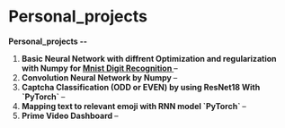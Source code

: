 # Personal_projects
<p><strong>Personal_projects -- </strong></p>
<ol>
<li><strong>Basic Neural Network with diffrent Optimization and regularization with Numpy for <u>Mnist Digit Recognition </u></strong>&ndash;</li>
<li><strong>Convolution Neural Network by Numpy  </u></strong>&ndash;</li>
<li><strong>Captcha Classification (ODD or EVEN) by using ResNet18 With `PyTorch`  </u></strong>&ndash;</li>
<li><strong>Mapping text to relevant emoji with RNN model `PyTorch`  </u></strong>&ndash;</li>
<li><strong>Prime Video Dashboard </u></strong>&ndash;</li>
